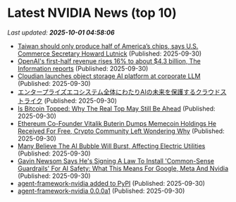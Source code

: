 # Latest NVIDIA News (top 10)
_Last updated: **2025-10-01 04:58:06**_

- [Taiwan should only produce half of America’s chips, says U.S. Commerce Secretary Howard Lutnick](https://www.cnbc.com/2025/09/30/taiwan-should-only-produce-half-of-americas-chips-says-us-commerce-chief.html) (Published: 2025-09-30)
- [OpenAI's first-half revenue rises 16% to about $4.3 billion, The Information reports](https://economictimes.indiatimes.com/tech/artificial-intelligence/openais-first-half-revenue-rises-16-to-about-4-3-billion-the-information-reports/articleshow/124225480.cms) (Published: 2025-09-30)
- [Cloudian launches object storage AI platform at corporate LLM](https://www.computerweekly.com/news/366632045/Cloudian-launches-object-storage-AI-platform-at-corporate-LLM) (Published: 2025-09-30)
- [エンタープライズエコシステム全体にわたりAIの未来を保護するクラウドストライク](https://prtimes.jp/main/html/rd/p/000000126.000031049.html) (Published: 2025-09-30)
- [Is Bitcoin Topped: Why The Real Top May Still Be Ahead](https://www.forbes.com/sites/clorischen/2025/09/29/is-bitcoin-topped-why-the-real-top-may-still-be-ahead/) (Published: 2025-09-30)
- [Ethereum Co-Founder Vitalik Buterin Dumps Memecoin Holdings He Received For Free, Crypto Community Left Wondering Why](https://finance.yahoo.com/news/ethereum-co-founder-vitalik-buterin-033111801.html) (Published: 2025-09-30)
- [Many Believe The AI Bubble Will Burst, Affecting Electric Utilities](https://www.forbes.com/sites/llewellynking/2025/09/29/many-believe-the-ai-bubble-will-burst-affecting-electric-utilities/) (Published: 2025-09-30)
- [Gavin Newsom Says He's Signing A Law To Install 'Common-Sense Guardrails' For AI Safety: What This Means For Google, Meta And Nvidia](https://biztoc.com/x/849d19fd3dac1441) (Published: 2025-09-30)
- [agent-framework-nvidia added to PyPI](https://pypi.org/project/agent-framework-nvidia/) (Published: 2025-09-30)
- [agent-framework-nvidia 0.0.0a1](https://pypi.org/project/agent-framework-nvidia/0.0.0a1/) (Published: 2025-09-30)
